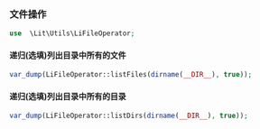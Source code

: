 ### 文件操作

````php
use  \Lit\Utils\LiFileOperator;
````

#### 递归(选填)列出目录中所有的文件

````php
var_dump(LiFileOperator::listFiles(dirname(__DIR__), true));
````

#### 递归(选填)列出目录中所有的目录

````php
var_dump(LiFileOperator::listDirs(dirname(__DIR__), true));
````